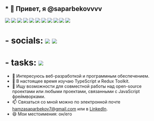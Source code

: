 ## * 👋 Привет, я @saparbekovvvv

<img src="https://img.shields.io/badge/JavaScript-grey?style=for-the-badge&logo=javascript" /> <img src="https://img.shields.io/badge/html5-grey?style=for-the-badge&logo=html5" /> <img src="https://img.shields.io/badge/css3-grey?style=for-the-badge&logo=css3" /> <img src="https://img.shields.io/badge/styledcomponents-grey?style=for-the-badge&logo=styledcomponents" /> <img src="https://img.shields.io/badge/TypeScript-grey?style=for-the-badge&logo=typescript" /> <img src="https://img.shields.io/badge/react-grey?style=for-the-badge&logo=react" /> <img src="https://img.shields.io/badge/vite-grey?style=for-the-badge&logo=vite" />
 <img src="https://img.shields.io/badge/redux-grey?style=for-the-badge&logo=redux" /> <img src="https://img.shields.io/badge/firebase-grey?style=for-the-badge&logo=firebase" /> <img src="https://img.shields.io/badge/github-grey?style=for-the-badge&logo=github" />  <img src="https://img.shields.io/badge/git-grey?style=for-the-badge&logo=git" /> 

# - socials: <a href="https://t.me/saparbekovvw" target="_blank"> <img src="https://img.shields.io/badge/telegram-20B2AA?style=for-the-badge&logo=telegram" /></a> <a href="https://www.linkedin.com/in/khamza-saparbekov-641552316/" target="_blank"> <img src="https://img.shields.io/badge/linkedin-0000CD?style=for-the-badge&logo=linkedin" /></a>

# - tasks: <a href="https://www.codewars.com/users/saparbekovvvv._" target="_blank"> <img src="https://img.shields.io/badge/codewars-BC8F8F?style=for-the-badge&logo=codewars" /></a>




- 👀 Интересуюсь веб-разработкой и программным обеспечением.
- 🌱 В настоящее время изучаю TypeScript и Redux Toolkit.
- 💞️ Ищу возможности для совместной работы над open-source проектами или любыми проектами, связанными с JavaScript фреймворками.
- 📫 Связаться со мной можно по электронной почте hamzasaparbekov7@gmail.com или в [LinkedIn](https://www.linkedin.com/in/khamza-saparbekov-641552316/).
- 😄 Мои местоимения: он/его
  
<!---
<h1>Hello world</h1>
saparbekovvvv/saparbekovvvv is a ✨ special ✨ repository because its `README.md` (this file) appears on your GitHub profile.
You can click the Preview link to take a look at your changes.
--->
